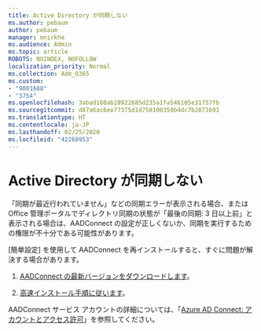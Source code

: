```yaml
---
title: Active Directory が同期しない
ms.author: pebaum
author: pebaum
manager: mnirkhe
ms.audience: Admin
ms.topic: article
ROBOTS: NOINDEX, NOFOLLOW
localization_priority: Normal
ms.collection: Adm_O365
ms.custom:
- "9001688"
- "3754"
ms.openlocfilehash: 3abad160ab28922685d235a1fa546105e31757fb
ms.sourcegitcommit: d87a6ac6ee77375d1d750100359b4dc7b2871691
ms.translationtype: HT
ms.contentlocale: ja-JP
ms.lasthandoff: 02/25/2020
ms.locfileid: "42268953"
---
```

# <a name="active-directory-not-syncing"></a>Active Directory が同期しない

「同期が最近行われていません」などの同期エラーが表示される場合、または Office 管理ポータルでディレクトリ同期の状態が「最後の同期: 3 日以上前」と表示される場合は、AADConnect の設定が正しくないか、同期を実行するための権限が不十分である可能性があります。  

[簡単設定] を使用して AADConnect を再インストールすると、すぐに問題が解決する場合があります。

1. [AADConnect の最新バージョンをダウンロードします](https://go.microsoft.com/fwlink/?LinkId=615771)。

2. [高速インストール手順に従います](https://docs.microsoft.com/azure/active-directory/hybrid/how-to-connect-install-express)。

AADConnect サービス アカウントの詳細については、「[Azure AD Connect: アカウントとアクセス許可](https://docs.microsoft.com/azure/active-directory/hybrid/reference-connect-accounts-permissions)」を参照してください。
